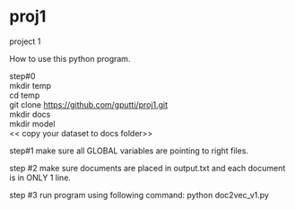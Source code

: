 # proj1
project 1

How to use this python program. 

step#0   
mkdir temp  
cd temp  
git clone https://github.com/gputti/proj1.git  
mkdir docs  
mkdir model  
<< copy your dataset to docs folder>>  

step#1 
make sure all GLOBAL variables are pointing to right files. 

step #2 
make sure documents are placed in output.txt and each document is in ONLY 1 line. 

step #3 
run program using following command:
python doc2vec_v1.py

